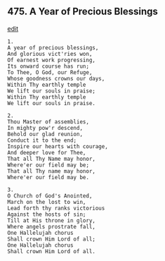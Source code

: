
## 475.  A Year of Precious Blessings
[edit](https://docs.google.com/document/d/1eBAcf9REHzlBemTlrbLS7F3%2DUVCO2DQX/edit?mode=html)



    1.
    A year of precious blessings,
    And glorious vict'ries won,
    Of earnest work progressing,
    Its onward course has run;
    To Thee, O God, our Refuge,
    Whose goodness crowns our days,
    Within Thy earthly temple
    We lift our souls in praise;
    Within Thy earthly temple
    We lift our souls in praise.

    2.
    Thou Master of assemblies,
    In mighty pow'r descend,
    Behold our glad reunion,
    Conduct it to the end;
    Inspire our hearts with courage,
    And deeper love for Thee,
    That all Thy Name may honor,
    Where'er our field may be;
    That all Thy name may honor,
    Where'er our field may be.

    3.
    O Church of God's Anointed,
    March on the lost to win,
    Lead forth thy ranks victorious
    Against the hosts of sin;
    Till at His throne in glory,
    Where angels prostrate fall,
    One Hallelujah chorus
    Shall crown Him Lord of all;
    One Hallelujah chorus 
    Shall crown Him Lord of all.

